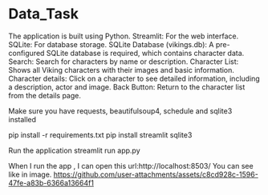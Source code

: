 # Data_Task

The application is built using Python.
Streamlit: For the web interface.
SQLite: For database storage.
SQLite Database (vikings.db): A pre-configured SQLite database is required, which contains character data.
Search: Search for characters by name or description.
Character List: Shows all Viking characters with their images and basic information.
Character details: Click on a character to see detailed information, including a description, actor and image.
Back Button: Return to the character list from the details page.



Make sure you have requests, beautifulsoup4, schedule and sqlite3 installed

pip install -r requirements.txt
pip install streamlit sqlite3

Run the application
streamlit run app.py

When I run the app , I can open this url:http://localhost:8503/
You can see like in image.
https://github.com/user-attachments/assets/c8cd928c-1596-47fe-a83b-6366a13664f1
